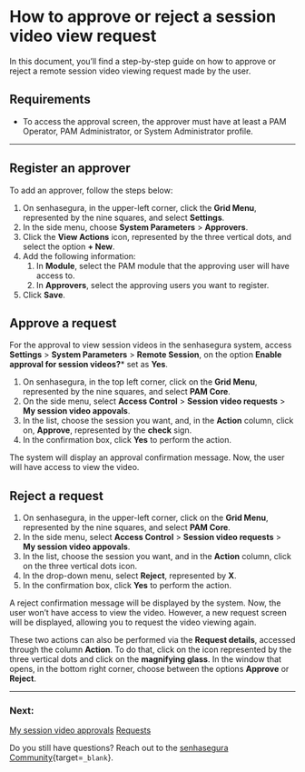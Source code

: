 # How to approve or reject a session video view request

In this document, you’ll find a step-by-step guide on how to approve or reject a remote session video viewing request made by the user.

## Requirements

* To access the approval screen, the approver must have at least a PAM Operator, PAM Administrator, or System Administrator profile.

---
## Register an approver
To add an approver, follow the steps below:

1. On senhasegura, in the upper-left corner, click the **Grid Menu**, represented by the nine squares, and select **Settings**.
2. In the side menu, choose **System Parameters** > **Approvers**.
3. Click the **View Actions** icon, represented by the three vertical dots, and select the option **+ New**.
4. Add the following information:
    1. In **Module**, select the PAM module that the approving user will have access to.
    2. In **Approvers**, select the approving users you want to register.
5. Click **Save**.

## Approve a request
For the approval to view session videos in the senhasegura system, access  **Settings** > **System Parameters** > **Remote Session**, on the option **Enable approval for session videos?*** set as **Yes**.

1. On senhasegura, in the top left corner, click on the **Grid Menu**, represented by the nine squares, and select **PAM Core**.
2. On the side menu, select **Access Control** > **Session video requests** > **My session video appovals**.
3. In the list, choose the session you want, and, in the **Action** column, click on, **Approve**, represented by the **check** sign.
4. In the confirmation box, click **Yes** to perform the action.

The system will display an approval confirmation message. Now, the user will have access to view the video.

## Reject a request

1. On senhasegura, in the upper-left corner, click on the **Grid Menu**, represented by the nine squares, and select **PAM Core**.
2. In the side menu, select **Access Control** > **Session video requests** > **My session video appovals**.
3. In the list, choose the session you want, and in the **Action** column, click on the three vertical dots icon.
4. In the drop-down menu, select **Reject**, represented by **X**.
5. In the confirmation box, click **Yes** to perform the action.

A reject confirmation message will be displayed by the system. Now, the user won’t have access to view the video. However, a new request screen will be displayed, allowing you to request the video viewing again.

These two actions can also be performed via the **Request details**, accessed through the column **Action**. To do that, click on the icon represented by the three vertical dots and click on the **magnifying glass**. In the window that opens, in the bottom right corner, choose between the options **Approve** or **Reject**.

---
### Next:
[My session video approvals](/v3-33/docs/pam-session-my-session-video-approvals)
[Requests](/v3-33/docs/pam-session-requests-video)

Do you still have questions? Reach out to the [senhasegura Community](https://community.senhasegura.io/){target=`_blank`}.